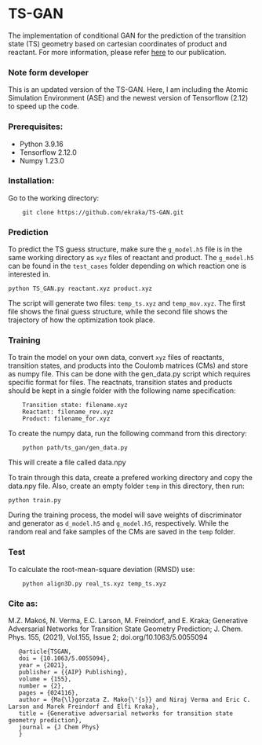 # TS-GAN
The implementation of conditional GAN for the prediction of the transition state (TS) geometry based on cartesian coordinates of product and reactant.
For more information, please refer [here](https://aip.scitation.org/doi/10.1063/5.0055094) to our publication.

### Note form developer
This is an updated version of the TS-GAN. Here, I am including the Atomic Simulation Environment (ASE) and the newest version of Tensorflow (2.12) to speed up the code. 

### Prerequisites:
* Python 3.9.16
* Tensorflow 2.12.0
* Numpy 1.23.0

### Installation:
Go to the working directory:

        git clone https://github.com/ekraka/TS-GAN.git

### Prediction
To predict the TS guess structure, make sure the `g_model.h5` file is in the same working directory as `xyz` files of reactant and product. 
The `g_model.h5` can be found in the `test_cases` folder depending on which reaction one is interested in.

    python TS_GAN.py reactant.xyz product.xyz
    
The script will generate two files: `temp_ts.xyz` and `temp_mov.xyz`. The first file shows the final guess structure, while the second file shows the trajectory of how the optimization took place. 

### Training
To train the model on your own data, convert `xyz` files of reactants, transition states, and products into the Coulomb matrices (CMs) and store as numpy file. This can be done with the gen_data.py script which requires specific format for files. The reactnats, transition states and products should be kept in a single folder with the following name specification:

        Transition state: filename.xyz
        Reactant: filename_rev.xyz
        Product: filename_for.xyz

To create the numpy data, run the following command from this directory:

        python path/ts_gan/gen_data.py
        
This will create a file called data.npy

To train through this data, create a prefered working directory and copy the data.npy file. Also, create an empty folder `temp` in this directory, then run:

    python train.py 

During the training process, the model will save weights of discriminator and generator as `d_model.h5` and `g_model.h5`, respectively. While the random real and fake samples of the CMs are saved in the `temp` folder. 

### Test
To calculate the root-mean-square deviation (RMSD) use:

        python align3D.py real_ts.xyz temp_ts.xyz


### Cite as: 
M.Z. Makoś, N. Verma, E.C. Larson, M. Freindorf, and E. Kraka; Generative Adversarial Networks for Transition State Geometry Prediction; J. Chem. Phys. 155, (2021), Vol.155, Issue 2; doi.org/10.1063/5.0055094

       @article{TSGAN,
       doi = {10.1063/5.0055094},
       year = {2021},
       publisher = {{AIP} Publishing},
       volume = {155},
       number = {2},
       pages = {024116},
       author = {Ma{\l}gorzata Z. Mako{\'{s}} and Niraj Verma and Eric C. Larson and Marek Freindorf and Elfi Kraka},
       title = {Generative adversarial networks for transition state geometry prediction},
       journal = {J Chem Phys}
       }

